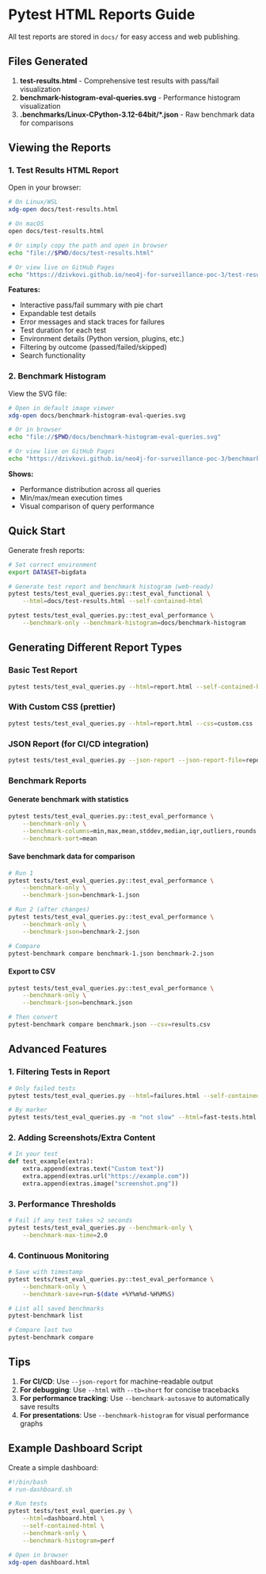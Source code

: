# Pytest HTML Reports Guide

All test reports are stored in `docs/` for easy access and web publishing.

## Files Generated

1. **test-results.html** - Comprehensive test results with pass/fail visualization
2. **benchmark-histogram-eval-queries.svg** - Performance histogram visualization
3. **.benchmarks/Linux-CPython-3.12-64bit/*.json** - Raw benchmark data for comparisons

## Viewing the Reports

### 1. Test Results HTML Report

Open in your browser:
```bash
# On Linux/WSL
xdg-open docs/test-results.html

# On macOS
open docs/test-results.html

# Or simply copy the path and open in browser
echo "file://$PWD/docs/test-results.html"

# Or view live on GitHub Pages
echo "https://dzivkovi.github.io/neo4j-for-surveillance-poc-3/test-results.html"
```

**Features:**
- Interactive pass/fail summary with pie chart
- Expandable test details
- Error messages and stack traces for failures
- Test duration for each test
- Environment details (Python version, plugins, etc.)
- Filtering by outcome (passed/failed/skipped)
- Search functionality

### 2. Benchmark Histogram

View the SVG file:
```bash
# Open in default image viewer
xdg-open docs/benchmark-histogram-eval-queries.svg

# Or in browser
echo "file://$PWD/docs/benchmark-histogram-eval-queries.svg"

# Or view live on GitHub Pages
echo "https://dzivkovi.github.io/neo4j-for-surveillance-poc-3/benchmark-histogram-eval-queries.svg"
```

**Shows:**
- Performance distribution across all queries
- Min/max/mean execution times
- Visual comparison of query performance

## Quick Start

Generate fresh reports:
```bash
# Set correct environment
export DATASET=bigdata

# Generate test report and benchmark histogram (web-ready)
pytest tests/test_eval_queries.py::test_eval_functional \
    --html=docs/test-results.html --self-contained-html

pytest tests/test_eval_queries.py::test_eval_performance \
    --benchmark-only --benchmark-histogram=docs/benchmark-histogram
```

## Generating Different Report Types

### Basic Test Report
```bash
pytest tests/test_eval_queries.py --html=report.html --self-contained-html
```

### With Custom CSS (prettier)
```bash
pytest tests/test_eval_queries.py --html=report.html --css=custom.css
```

### JSON Report (for CI/CD integration)
```bash
pytest tests/test_eval_queries.py --json-report --json-report-file=report.json
```

### Benchmark Reports

#### Generate benchmark with statistics
```bash
pytest tests/test_eval_queries.py::test_eval_performance \
    --benchmark-only \
    --benchmark-columns=min,max,mean,stddev,median,iqr,outliers,rounds \
    --benchmark-sort=mean
```

#### Save benchmark data for comparison
```bash
# Run 1
pytest tests/test_eval_queries.py::test_eval_performance \
    --benchmark-only \
    --benchmark-json=benchmark-1.json

# Run 2 (after changes)
pytest tests/test_eval_queries.py::test_eval_performance \
    --benchmark-only \
    --benchmark-json=benchmark-2.json

# Compare
pytest-benchmark compare benchmark-1.json benchmark-2.json
```

#### Export to CSV
```bash
pytest tests/test_eval_queries.py::test_eval_performance \
    --benchmark-only \
    --benchmark-json=benchmark.json

# Then convert
pytest-benchmark compare benchmark.json --csv=results.csv
```

## Advanced Features

### 1. Filtering Tests in Report
```bash
# Only failed tests
pytest tests/test_eval_queries.py --html=failures.html --self-contained-html -x

# By marker
pytest tests/test_eval_queries.py -m "not slow" --html=fast-tests.html
```

### 2. Adding Screenshots/Extra Content
```python
# In your test
def test_example(extra):
    extra.append(extras.text("Custom text"))
    extra.append(extras.url("https://example.com"))
    extra.append(extras.image("screenshot.png"))
```

### 3. Performance Thresholds
```bash
# Fail if any test takes >2 seconds
pytest tests/test_eval_queries.py --benchmark-only \
    --benchmark-max-time=2.0
```

### 4. Continuous Monitoring
```bash
# Save with timestamp
pytest tests/test_eval_queries.py::test_eval_performance \
    --benchmark-only \
    --benchmark-save=run-$(date +%Y%m%d-%H%M%S)

# List all saved benchmarks
pytest-benchmark list

# Compare last two
pytest-benchmark compare
```

## Tips

1. **For CI/CD**: Use `--json-report` for machine-readable output
2. **For debugging**: Use `--html` with `--tb=short` for concise tracebacks
3. **For performance tracking**: Use `--benchmark-autosave` to automatically save results
4. **For presentations**: Use `--benchmark-histogram` for visual performance graphs

## Example Dashboard Script

Create a simple dashboard:
```bash
#!/bin/bash
# run-dashboard.sh

# Run tests
pytest tests/test_eval_queries.py \
    --html=dashboard.html \
    --self-contained-html \
    --benchmark-only \
    --benchmark-histogram=perf

# Open in browser
xdg-open dashboard.html
```
